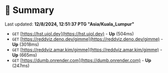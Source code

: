 # 📖 Summary
Last updated: **12/8/2024, 12:51:37 PTG "Asia/Kuala_Lumpur"**

- `GET` [https://hst.ujol.dev](https://hst.ujol.dev) - **Up** (504ms)
- `GET` [https://reddviz.deno.dev/gimme](https://reddviz.deno.dev/gimme) - **Up** (3018ms)
- `GET` [https://reddviz.amar.kim/gimme](https://reddviz.amar.kim/gimme) - **Up** (665ms)
- `GET` [https://dumb.onrender.com](https://dumb.onrender.com) - **Up** (247ms)
